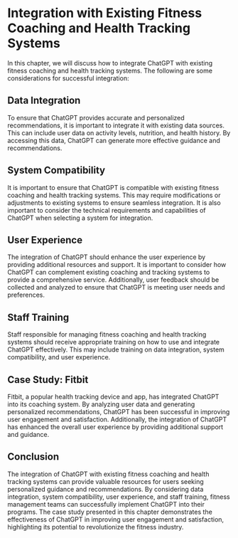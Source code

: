 Integration with Existing Fitness Coaching and Health Tracking Systems
==================================================================================================================================

In this chapter, we will discuss how to integrate ChatGPT with existing fitness coaching and health tracking systems. The following are some considerations for successful integration:

Data Integration
----------------

To ensure that ChatGPT provides accurate and personalized recommendations, it is important to integrate it with existing data sources. This can include user data on activity levels, nutrition, and health history. By accessing this data, ChatGPT can generate more effective guidance and recommendations.

System Compatibility
--------------------

It is important to ensure that ChatGPT is compatible with existing fitness coaching and health tracking systems. This may require modifications or adjustments to existing systems to ensure seamless integration. It is also important to consider the technical requirements and capabilities of ChatGPT when selecting a system for integration.

User Experience
---------------

The integration of ChatGPT should enhance the user experience by providing additional resources and support. It is important to consider how ChatGPT can complement existing coaching and tracking systems to provide a comprehensive service. Additionally, user feedback should be collected and analyzed to ensure that ChatGPT is meeting user needs and preferences.

Staff Training
--------------

Staff responsible for managing fitness coaching and health tracking systems should receive appropriate training on how to use and integrate ChatGPT effectively. This may include training on data integration, system compatibility, and user experience.

Case Study: Fitbit
------------------

Fitbit, a popular health tracking device and app, has integrated ChatGPT into its coaching system. By analyzing user data and generating personalized recommendations, ChatGPT has been successful in improving user engagement and satisfaction. Additionally, the integration of ChatGPT has enhanced the overall user experience by providing additional support and guidance.

Conclusion
----------

The integration of ChatGPT with existing fitness coaching and health tracking systems can provide valuable resources for users seeking personalized guidance and recommendations. By considering data integration, system compatibility, user experience, and staff training, fitness management teams can successfully implement ChatGPT into their programs. The case study presented in this chapter demonstrates the effectiveness of ChatGPT in improving user engagement and satisfaction, highlighting its potential to revolutionize the fitness industry.
